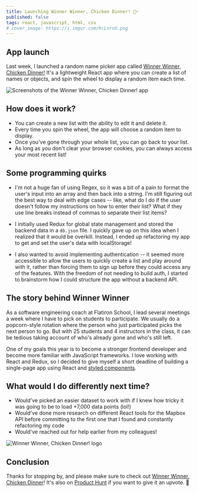 ```yaml
---
title: Launching Winner Winner, Chicken Dinner! 🐔⚡️
published: false
tags: react, javascript, html, css
# cover_image: https://i.imgur.com/KcLnrnU.png
---
```


## App launch
Last week, I launched a random name picker app called [Winner Winner, Chicken Dinner!](https://www.winnerwinnerapp.com) It's a lightweight React app where you can create a list of names or objects, and spin the wheel to display a random item each time.

![Screenshots of the Winner Winner, Chicken Dinner! app](https://camo.githubusercontent.com/79201cfeb0023d9223e87186ad2776db7a013f04/68747470733a2f2f692e696d6775722e636f6d2f7356724d3431532e706e67)

## How does it work?
* You can create a new list with the ability to edit it and delete it.
* Every time you spin the wheel, the app will choose a random item to display.
* Once you've gone through your whole list, you can go back to your list.
* As long as you don't clear your browser cookies, you can always access your most recent list!

## Some programming quirks
* I'm not a huge fan of using Regex, so it was a bit of a pain to format the user's input into an array and then back into a string. I'm still figuring out the best way to deal with edge cases -- like, what do I do if the user doesn't follow my instructions on how to enter their list? What if they use line breaks instead of commas to separate their list items?

* I initially used Redux for global state management and stored the backend data in a `db.json` file. I quickly gave up on this idea when I realized that it would be overkill. Instead, I ended up refactoring my app to get and set the user's data with localStorage!

* I also wanted to avoid implementing authentication -- it seemed more accessible to allow the users to quickly create a list and play around with it, rather than forcing them to sign up before they could access any of the features. With the freedom of not needing to build auth, I started to brainstorm how I could structure the app without a backend API.

## The story behind Winner Winner
As a software engineering coach at Flatiron School, I lead several meetings a week where I have to pick on students to participate. We usually do a popcorn-style rotation where the person who just participated picks the next person to go. But with 25 students and 4 instructors in the class, it can be tedious taking account of who's already gone and who's still left.

One of my goals this year is to become a stronger frontend developer and become more familiar with JavaScript frameworks. I love working with React and Redux, so I decided to give myself a short deadline of building a single-page app using React and [styled components](https://styled-components.com).

## What would I do differently next time?
* Would've picked an easier dataset to work with if I knew how tricky it was going to be to load +7,000 data points (lol!)
* Would've done more research on different React tools for the Mapbox API before committing to the first one that I found and constantly refactoring my code
* Would've reached out for help earlier from my colleagues!

![Winner Winner, Chicken Dinner! logo](https://i.imgur.com/GB5LVVY.png)

## Conclusion
Thanks for stopping by, and please make sure to check out [Winner Winner, Chicken Dinner](https://winnerwinnerapp.com)! It's also on [Product Hunt](https://www.producthunt.com/posts/winner-winner-chicken-dinner) if you want to give it an upvote. 💓